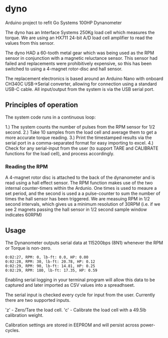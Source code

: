 # dyno
Arduino project to refit Go Systems 100HP Dynanometer

The dyno has an Interface Systems 250Kg load cell which measures the torque. We are using an HX711 24-bit A/D load cell amplifier to read the values from this sensor.

The dyno HAD a 60-tooth metal gear which was being used as the RPM sensor in conjunction with a magnetic reluctance sensor. This sensor had failed and replacements were prohibitively expensive, so this has been switched to using a 4-magnet rotor-disc and hall sensor.

The replacement electronics is based around an Arduino Nano with onboard CH340C USB->Serial converter, allowing for connection using a standard USB-C cable. All input/output from the system is via the USB serial port.

## Principles of operation
The system code runs in a continuous loop:

1.) The system counts the number of pulses from the RPM sensor for 1/2 second.
2.) Take 10 samples from the load cell and average them to get a more accurate torque reading.
3.) Print the timestamped results via the serial port in a comma-separated format for easy importing to excel.
4.) Check for any serial-input from the user (to support TARE and CALIBRATE functions for the load cell), and process accordingly.

### Reading the RPM
A 4-magnet rotor disc is attached to the back of the dynanometer and is read using a hall effect sensor. The RPM function makes use of the two internal counter-timers within the Ardunio. One times is used to meaure a set period, and the second is used a a pulse-counter to sum the number of times the hall sensor has been triggered. We are measuing RPM in 1/2 second intervals, which gives us a minimum resolution of 30RPM (i.e. if we see 2 magnets passing the hall sensor in 1/2 second sample window indicates 60RPM)

## Usage

The Dynanometer outputs serial data at 115200bps (8N1) whenever the RPM or Torque is non-zero.

```
0:02:27, RPM: 0, lb-ft: 0.0, HP: 0.00
0:02:28, RPM: 30, lb-ft: 20.78, HP: 0.12
0:02:29, RPM: 90, lb-ft: 14.81, HP: 0.25
0:02:29, RPM: 180, lb-ft: 17.35, HP: 0.59
```

Enabling serial logging in your terminal program will allow this data to be captured and later imported as CSV values into a spreadhseet.

The serial input is checked every cycle for input from the user. Currently there are two supported inputs.

'z' - Zero/Tare the load cell. 
'c' - Calibrate the load cell with a 49.5lb calibration weight.

Calibration settings are stored in EEPROM and will persist across power-cycles.

